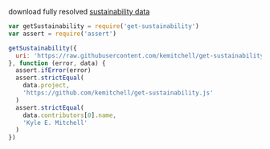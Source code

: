 download fully resolved [sustainability data](https://www.npmjs.com/package/sustainability-schema)

```javascript
var getSustainability = require('get-sustainability')
var assert = require('assert')

getSustainability({
  uri: 'https://raw.githubusercontent.com/kemitchell/get-sustainability.js/master/sustainability.json'
}, function (error, data) {
  assert.ifError(error)
  assert.strictEqual(
    data.project,
    'https://github.com/kemitchell/get-sustainability.js'
  )
  assert.strictEqual(
    data.contributors[0].name,
    'Kyle E. Mitchell'
  )
})
```
